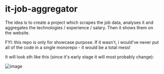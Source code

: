 # it-job-aggregator
The idea is to create a project which scrapes the job data, analyses it and aggregates the technologies / experience / salary.
Then it shows them on the website.

FYI: this repo is only for showcase purpose. If it wasn't, i would've never put all of the code in a single monorepo - it would be a total mess!

It will look sth like this (since it's early stage it will most probably change): 

![image](https://user-images.githubusercontent.com/105131327/216625307-4cacf9ba-bf18-4811-a429-0388c7ece1fb.png)
